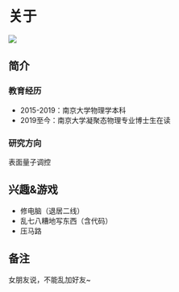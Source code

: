 # 关于

![](/img/avatar.jpg)

## 简介

### 教育经历
+ 2015-2019：南京大学物理学本科
+ 2019至今：南京大学凝聚态物理专业博士生在读

### 研究方向

表面量子调控


## 兴趣&游戏

+ 修电脑（退居二线）
+ 乱七八糟地写东西（含代码）
+ 压马路

## 备注

女朋友说，不能乱加好友~

